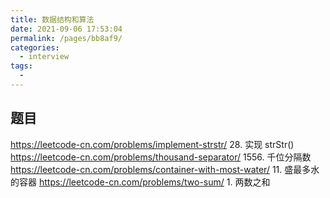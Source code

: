 ```yaml
---
title: 数据结构和算法
date: 2021-09-06 17:53:04
permalink: /pages/bb8af9/
categories:
  - interview
tags:
  - 
---
```


## 题目

<https://leetcode-cn.com/problems/implement-strstr/> 28. 实现 strStr()
<https://leetcode-cn.com/problems/thousand-separator/> 1556. 千位分隔数
<https://leetcode-cn.com/problems/container-with-most-water/>  11. 盛最多水的容器
<https://leetcode-cn.com/problems/two-sum/> 1. 两数之和
